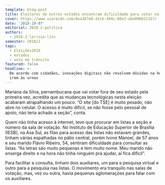 ```yaml
---
template: blog-post
title: Eleitores de outros estados encontram dificuldade para votar no DF
cover: https://www.ucarecdn.com/6ea367e8-d1cb-494c-80a3-abe0966211b7/
date: '2018-10-07'
editorial: 2018-2-politica
authors:
  - 2018-2-larissa-lins
semester: 2018/2
tags:
  - Eleições2018
  - estados
  - voto em trânsito
featured: false
headline: >-
  De acordo com cidadãos, inovações digitais não resolvem dúvidas na hora de
  irem às urnas
---
```

Mariana da Silva, pernambucana que vai votar fora de seu estado pela primeira vez, acredita que as mudanças tecnológicas nesta eleição acabaram atrapalhando um pouco. “O site \[do TSE] é muito pesado, não abre no celular. O acesso é muito difícil, se não fosse pelo pessoal de apoio, não teria achado a seção”, conta.

Quem não tinha acesso à internet, teve que procurar em listas a seção e número da sala de votação. No Instituto de Educação Superior de Brasília (IESB), na Asa Sul, as filas para acesso das listas não estavam grandes, tinham várias espalhadas no pátio central, porém Ivone Manoel, de 57 anos e seu marido Flávio Ribeiro, 54, sentiram dificuldade para consultar as listas. “As letras são muito pequenas e tem muito nome. Meu marido não enxerga direito e na hora não tinha ninguém pra ajudar, aí fica difícil”.

Para facilitar a consulta, tinham dois auxiliares, um para a pesquisa virtual e outro para a pesquisa nas listas. O movimento era tranquilo nas salas de votação, mas, vez ou outra, havia pequenas aglomerações para falar com os auxiliares.
